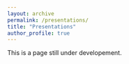 ```yaml
---
layout: archive
permalink: /presentations/
title: "Presentations"
author_profile: true
---
```


This is a page still under developement.
